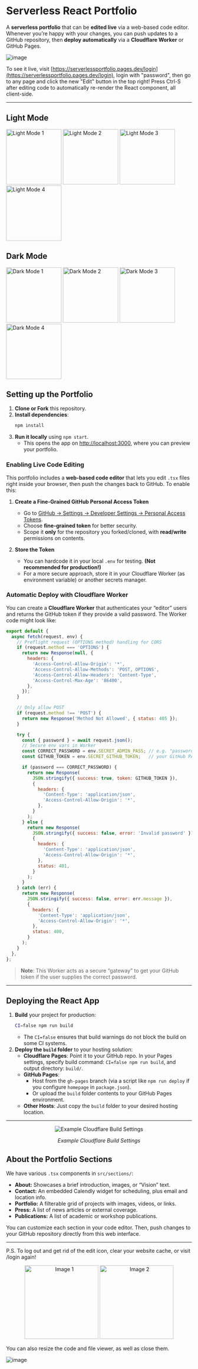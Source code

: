 # Serverless React Portfolio

A **serverless portfolio** that can be **edited live** via a web-based code editor. Whenever you’re happy with your changes, you can push updates to a GitHub repository, then **deploy automatically** via a **Cloudflare Worker** or GitHub Pages.

![image](https://github.com/user-attachments/assets/9130c947-50f1-4add-8640-7d9880e3c42e)

To see it live, visit [https://serverlessportfolio.pages.dev/login](https://serverlessportfolio.pages.dev/login), 
login with "password", then go to any page and click the new "Edit" button in the top right!
Press Ctrl-S after editing code to automatically re-render the React component, all client-side.

---

## Light Mode
<img src="https://github.com/user-attachments/assets/f139c430-c22a-40fe-9c14-d55ad22279fc" alt="Light Mode 1" height="150">
<img src="https://github.com/user-attachments/assets/eaaca5d5-b422-4a32-a922-756166ec57f6" alt="Light Mode 2" height="150">
<img src="https://github.com/user-attachments/assets/1a774068-84fa-44dc-b539-cedbcb4292de" alt="Light Mode 3" height="150">
<img src="https://github.com/user-attachments/assets/c7439a5a-73f2-4fe4-a9d4-a97a9c445ca3" alt="Light Mode 4" height="150">

## Dark Mode
<img src="https://github.com/user-attachments/assets/433de846-ed26-4193-bf6c-1e3a31af1da7" alt="Dark Mode 1" height="150">
<img src="https://github.com/user-attachments/assets/59e348ec-f47a-4ab0-9d21-76b4a0f1a419" alt="Dark Mode 2" height="150">
<img src="https://github.com/user-attachments/assets/f8d7cbcc-fe9a-403e-93cf-35028744267e" alt="Dark Mode 3" height="150">
<img src="https://github.com/user-attachments/assets/ebbc6363-59a3-4ded-af77-fd603949eea9" alt="Dark Mode 4" height="150">

## Setting up the Portfolio

1. **Clone or Fork** this repository.  
2. **Install dependencies**:  
   ```bash
   npm install
   ```
3. **Run it locally** using `npm start`.  
   - This opens the app on [http://localhost:3000](http://localhost:3000), where you can preview your portfolio.

### Enabling Live Code Editing

This portfolio includes a **web-based code editor** that lets you edit `.tsx` files right inside your browser, then push the changes back to GitHub. To enable this:

1. **Create a Fine-Grained GitHub Personal Access Token**  
   - Go to [GitHub → Settings → Developer Settings → Personal Access Tokens](https://github.com/settings/tokens).  
   - Choose **fine-grained token** for better security.  
   - Scope it **only** for the repository you forked/cloned, with **read/write** permissions on contents.  

2. **Store the Token**  
   - You can hardcode it in your local `.env` for testing. **(Not recommended for production!)**  
   - For a more secure approach, store it in your Cloudflare Worker (as environment variable) or another secrets manager.

### Automatic Deploy with Cloudflare Worker

You can create a **Cloudflare Worker** that authenticates your “editor” users and returns the GitHub token if they provide a valid password. The Worker code might look like:

```js
export default {
  async fetch(request, env) {
    // Preflight request (OPTIONS method) handling for CORS
    if (request.method === 'OPTIONS') {
      return new Response(null, {
        headers: {
          'Access-Control-Allow-Origin': '*',
          'Access-Control-Allow-Methods': 'POST, OPTIONS',
          'Access-Control-Allow-Headers': 'Content-Type',
          'Access-Control-Max-Age': '86400',
        },
      });
    }

    // Only allow POST
    if (request.method !== 'POST') {
      return new Response('Method Not Allowed', { status: 405 });
    }

    try {
      const { password } = await request.json();
      // Secure env vars in Worker
      const CORRECT_PASSWORD = env.SECRET_ADMIN_PASS; // e.g. "password"
      const GITHUB_TOKEN = env.SECRET_GITHUB_TOKEN;   // your GitHub PAT

      if (password === CORRECT_PASSWORD) {
        return new Response(
          JSON.stringify({ success: true, token: GITHUB_TOKEN }),
          {
            headers: {
              'Content-Type': 'application/json',
              'Access-Control-Allow-Origin': '*',
            },
          }
        );
      } else {
        return new Response(
          JSON.stringify({ success: false, error: 'Invalid password' }),
          {
            headers: {
              'Content-Type': 'application/json',
              'Access-Control-Allow-Origin': '*',
            },
            status: 401,
          }
        );
      }
    } catch (err) {
      return new Response(
        JSON.stringify({ success: false, error: err.message }),
        {
          headers: {
            'Content-Type': 'application/json',
            'Access-Control-Allow-Origin': '*',
          },
          status: 400,
        }
      );
    }
  },
};
```

> **Note**: This Worker acts as a secure “gateway” to get your GitHub token if the user supplies the correct password.

---

## Deploying the React App

1. **Build** your project for production:  
   ```bash
   CI=false npm run build
   ```
   - The `CI=false` ensures that build warnings do not block the build on some CI systems.
2. **Deploy the `build` folder** to your hosting solution:
   - **Cloudflare Pages**: Point it to your GitHub repo. In your Pages settings, specify build command: `CI=false npm run build`, and output directory: `build/`.
   - **GitHub Pages**: 
     - Host from the `gh-pages` branch (via a script like `npm run deploy` if you configure `homepage` in `package.json`).
     - Or upload the `build` folder contents to your GitHub Pages environment.
   - **Other Hosts**: Just copy the `build` folder to your desired hosting location.

---

<div align="center">
  <img src="https://github.com/user-attachments/assets/1b76660c-78d5-4558-9c78-24cd658550bc" alt="Example Cloudflare Build Settings">
  <p><em>Example Cloudflare Build Settings</em></p>
</div>

## About the Portfolio Sections

We have various `.tsx` components in `src/sections/`:

- **About:** Showcases a brief introduction, images, or “Vision” text.  
- **Contact:** An embedded Calendly widget for scheduling, plus email and location info.  
- **Portfolio:** A filterable grid of projects with images, videos, or links.  
- **Press:** A list of news articles or external coverage.  
- **Publications:** A list of academic or workshop publications.

You can customize each section in your code editor. Then, push changes to your GitHub repository directly from this web interface.

---

P.S. To log out and get rid of the edit icon, clear your website cache, or visit /login again!

<div align="center">
  <img src="https://github.com/user-attachments/assets/17beef35-9723-4313-bbd1-20bb87fa19ec" alt="Image 1" height="200">
  <img src="https://github.com/user-attachments/assets/9d8d8540-98e5-41ee-a7f9-92ff64f04a9c" alt="Image 2" height="200">
</div>


You can also resize the code and file viewer, as well as close them.

![image](https://github.com/user-attachments/assets/1fbb3f33-b3ac-4bff-b2e9-8e58e431c615)
